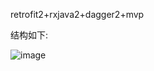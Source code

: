 retrofit2+rxjava2+dagger2+mvp

结构如下:

![image](https://github.com/chinabosh/android/tree/master/material/pictures/mvp_uml.png)
